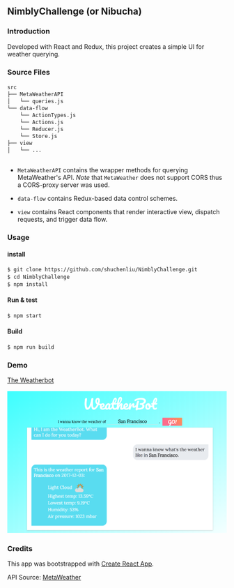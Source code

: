 NimblyChallenge (or Nibucha)
---

### Introduction
Developed with React and Redux, this project creates a simple UI for weather querying.

### Source Files
```
src
├── MetaWeatherAPI
│   └── queries.js
└── data-flow
    └── ActionTypes.js
    └── Actions.js
    └── Reducer.js
    └── Store.js
├── view
│   └── ...
    
```

- `MetaWeatherAPI` contains the wrapper methods for querying MetaWeather's API. *Note* that `MetaWeather` does not support CORS thus a CORS-proxy server was used.

- `data-flow` contains Redux-based data control schemes.
- `view` contains React components that render interactive view, dispatch requests, and trigger data flow.


### Usage

#### install
```sh
$ git clone https://github.com/shuchenliu/NimblyChallenge.git
$ cd NimblyChallenge
$ npm install
```

#### Run & test

```sh
$ npm start
```

#### Build

```sh
$ npm run build
```

### Demo
[The Weatherbot](https://weatherbot-react.herokuapp.com/)  
<br>
![demo](./demo.png)


### Credits

This app was bootstrapped with [Create React App](https://github.com/facebookincubator/create-react-app).

API Source: [MetaWeather](https://www.metaweather.com/api/)
